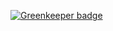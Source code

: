 

[![Greenkeeper badge](https://badges.greenkeeper.io/joscha/jest-2205-folders.svg)](https://greenkeeper.io/)